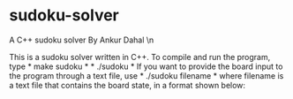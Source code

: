 # sudoku-solver
A C++ sudoku solver
By Ankur Dahal \n

This is a sudoku solver written in C++. To compile and run the program, type
            * make sudoku *
            * ./sudoku    *
If you want to provide the board input to the program through a text file, use 
            * ./sudoku filename * 
where filename is a text file that contains the board state, in a format shown below:
